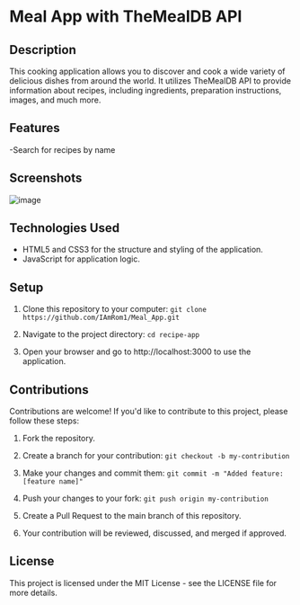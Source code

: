 # Meal App with TheMealDB API

## Description

This cooking application allows you to discover and cook a wide variety of delicious dishes from around the world. It utilizes TheMealDB API to provide information about recipes, including ingredients, preparation instructions, images, and much more.


## Features

-Search for recipes by name


## Screenshots
![image](https://github.com/IAmRom1/Meal_App/assets/90423697/5ec7cc91-ddc7-4997-8c6d-ba145d78631f)


## Technologies Used

- HTML5 and CSS3 for the structure and styling of the application.
- JavaScript for application logic.


## Setup


1. Clone this repository to your computer:
```git clone https://github.com/IAmRom1/Meal_App.git```

2. Navigate to the project directory:
   ```cd recipe-app```

3. Open your browser and go to http://localhost:3000 to use the application.
   

## Contributions

Contributions are welcome! If you'd like to contribute to this project, please follow these steps:

1. Fork the repository.
2. Create a branch for your contribution:
   ```git checkout -b my-contribution```

3. Make your changes and commit them:
   ```git commit -m "Added feature: [feature name]"```

4. Push your changes to your fork:
   ```git push origin my-contribution```

5. Create a Pull Request to the main branch of this repository.
6. Your contribution will be reviewed, discussed, and merged if approved.


## License


This project is licensed under the MIT License - see the LICENSE file for more details.
